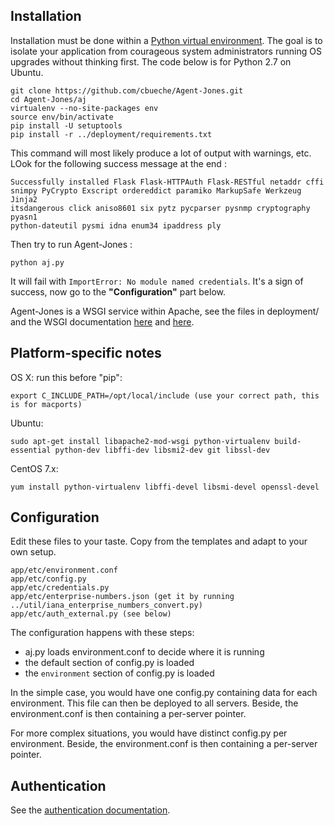 Installation
------------

Installation must be done within a [Python virtual environment](http://www.virtualenv.org/). The goal is to isolate your application from courageous system administrators running OS upgrades without thinking first. The code below is for Python 2.7 on Ubuntu.

    git clone https://github.com/cbueche/Agent-Jones.git
    cd Agent-Jones/aj
    virtualenv --no-site-packages env
    source env/bin/activate
    pip install -U setuptools
    pip install -r ../deployment/requirements.txt

This command will most likely produce a lot of output with warnings, etc. LOok for the following success message at the end :

    Successfully installed Flask Flask-HTTPAuth Flask-RESTful netaddr cffi
    snimpy PyCrypto Exscript ordereddict paramiko MarkupSafe Werkzeug Jinja2
    itsdangerous click aniso8601 six pytz pycparser pysnmp cryptography pyasn1
    python-dateutil pysmi idna enum34 ipaddress ply

Then try to run Agent-Jones :

    python aj.py

It will fail with `ImportError: No module named credentials`. It's a sign of success, now go to the **"Configuration"** part below.

Agent-Jones is a WSGI service within Apache, see the files in deployment/ and the WSGI documentation [here](https://github.com/GrahamDumpleton/mod_wsgi) and [here](http://modwsgi.readthedocs.io/en/develop/).

Platform-specific notes
-----------------------

OS X: run this before "pip":

    export C_INCLUDE_PATH=/opt/local/include (use your correct path, this is for macports)

Ubuntu:

    sudo apt-get install libapache2-mod-wsgi python-virtualenv build-essential python-dev libffi-dev libsmi2-dev git libssl-dev

CentOS 7.x:

    yum install python-virtualenv libffi-devel libsmi-devel openssl-devel

Configuration
-------------

Edit these files to your taste. Copy from the templates and adapt to your own setup.

	app/etc/environment.conf
    app/etc/config.py
    app/etc/credentials.py
    app/etc/enterprise-numbers.json (get it by running ../util/iana_enterprise_numbers_convert.py)
    app/etc/auth_external.py (see below)

The configuration happens with these steps:

- aj.py loads environment.conf to decide where it is running
- the default section of config.py is loaded
- the `environment` section of config.py is loaded

In the simple case, you would have one config.py containing data for each environment. This file can then be deployed to all servers. Beside, the environment.conf is then containing a per-server pointer.

For more complex situations, you would have distinct config.py per environment. Beside, the environment.conf is then containing a per-server pointer.

Authentication
--------------

See the [authentication documentation](authentication.md).
